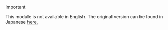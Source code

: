 > [!Important] 
> This module is not available in English. The original version can be found in Japanese [here.](https://docs.microsoft.com/ja-jp/learn/modules/publishing-api-test-sc2-sc2/knowledge-check)
